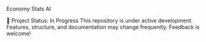 Economy Stats AI

🚧 Project Status: In Progress
This repository is under active development. Features, structure, and documentation may change frequently. Feedback is welcome!